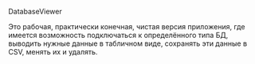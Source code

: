 DatabaseViewer

Это рабочая, практически конечная, чистая версия приложения, где имеется возможность подключаться к определённого типа БД, выводить нужные данные в табличном виде, сохранять эти данные в CSV, менять их и удалять.
